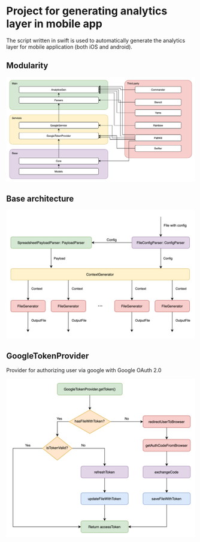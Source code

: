 # Project for generating analytics layer in mobile app

The script written in swift is used to automatically generate the analytics layer for mobile application (both iOS and android).

## Modularity

![Modularity diagram](Resources/Modularity.png)

## Base architecture

![architecture diagram](Resources/BaseClassDiagram.png)

## GoogleTokenProvider

Provider for authorizing user via google with Google OAuth 2.0

![Provider diagram](Resources/GoogleTokenProviderDiagram.png)
